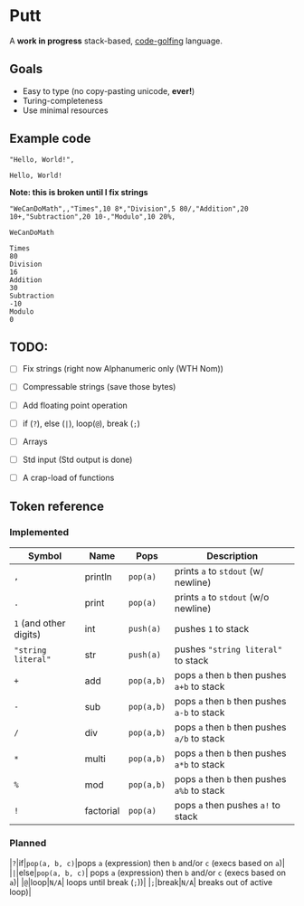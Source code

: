 # Putt

A **work in progress** stack-based, [code-golfing](https://en.wikipedia.org/wiki/Code_golf) language.

## Goals
- Easy to type (no copy-pasting unicode, **ever!**)
- Turing-completeness
- Use minimal resources

## Example code 

```putt
"Hello, World!",
```
```
Hello, World!
```
**Note: this is broken until I fix strings**

```putt
"WeCanDoMath",,"Times",10 8*,"Division",5 80/,"Addition",20 10+,"Subtraction",20 10-,"Modulo",10 20%,
```

```
WeCanDoMath

Times
80
Division
16
Addition
30
Subtraction
-10
Modulo
0
```

## TODO:
- [ ] Fix strings (right now Alphanumeric only (WTH Nom))
- [ ] Compressable strings (save those bytes)
- [ ] Add floating point operation
- [ ] if (`?`), else (`|`), loop(`@`), break (`;`)
- [ ] Arrays
- [ ] Std input (Std output is done)
- [ ] A crap-load of functions


## Token reference 

### Implemented

|Symbol|Name|Pops|Description|
|------|----|-----|-----------------------------------|
|`,`|println|`pop(a)`|prints `a` to `stdout` (w/ newline)|
|`.`|print|`pop(a)`|prints `a` to `stdout` (w/o newline)|
|`1` (and other digits) |int|`push(a)`|pushes `1` to stack|
|`"string literal"`|str|`push(a)`|pushes `"string literal"` to stack|
|`+`|add|`pop(a,b)`|pops `a` then `b` then pushes `a+b` to stack|
|`-`|sub|`pop(a,b)`|pops `a` then `b` then pushes `a-b` to stack|
|`/`|div|`pop(a,b)`|pops `a` then `b` then pushes `a/b` to stack|
|`*`|multi|`pop(a,b)`|pops `a` then `b` then pushes `a*b` to stack|
|`%`|mod|`pop(a,b)`|pops `a` then `b` then pushes `a%b` to stack|
|`!`|factorial|`pop(a)`|pops `a` then pushes `a!` to stack|

### Planned

|`?`|if|`pop(a, b, c)`|pops `a` (expression) then `b` and/or `c` (execs based on `a`)|
|`|`|else|`pop(a, b, c)`| pops `a` (expression) then `b` and/or `c` (execs based on `a`)|
|`@`|loop|`N/A`| loops until break (`;`))|
|`;`|break|`N/A`| breaks out of active loop)|
